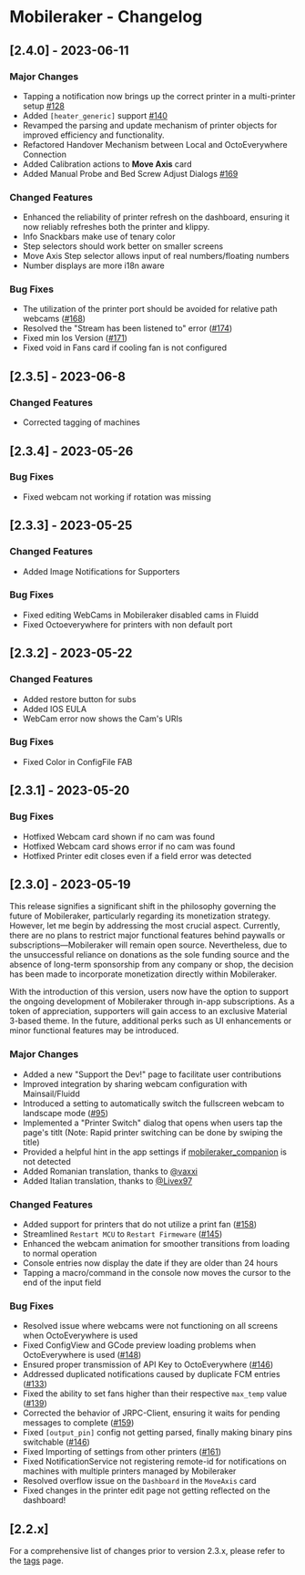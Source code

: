 # Mobileraker - Changelog

## [2.4.0] - 2023-06-11

### Major Changes

- Tapping a notification now brings up the correct printer in a multi-printer
  setup [#128](https://github.com/Clon1998/mobileraker/issues/128)
- Added `[heater_generic]` support [#140](https://github.com/Clon1998/mobileraker/issues/140)
- Revamped the parsing and update mechanism of printer objects for improved efficiency and functionality.
- Refactored Handover Mechanism between Local and OctoEverywhere Connection
- Added Calibration actions to **Move Axis** card
- Added Manual Probe and Bed Screw Adjust Dialogs [#169](https://github.com/Clon1998/mobileraker/issues/169)

### Changed Features

- Enhanced the reliability of printer refresh on the dashboard, ensuring it now reliably refreshes both the printer and
  klippy.
- Info Snackbars make use of tenary color
- Step selectors should work better on smaller screens
- Move Axis Step selector allows input of real numbers/floating numbers
- Number displays are more i18n aware
### Bug Fixes

- The utilization of the printer port should be avoided for relative path
  webcams ([#168](https://github.com/Clon1998/mobileraker/issues/168))
- Resolved the "Stream has been listened to" error ([#174](https://github.com/Clon1998/mobileraker/issues/174))
- Fixed min Ios Version ([#171](https://github.com/Clon1998/mobileraker/issues/171))
- Fixed void in Fans card if cooling fan is not configured
## [2.3.5] - 2023-06-8

### Changed Features

- Corrected tagging of machines

## [2.3.4] - 2023-05-26

### Bug Fixes

- Fixed webcam not working if rotation was missing

## [2.3.3] - 2023-05-25

### Changed Features

- Added Image Notifications for Supporters

### Bug Fixes

- Fixed editing WebCams in Mobileraker disabled cams in Fluidd
- Fixed Octoeverywhere for printers with non default port

## [2.3.2] - 2023-05-22

### Changed Features

- Added restore button for subs
- Added IOS EULA
- WebCam error now shows the Cam's URIs

### Bug Fixes

- Fixed Color in ConfigFile FAB

## [2.3.1] - 2023-05-20

### Bug Fixes

- Hotfixed Webcam card shown if no cam was found
- Hotfixed Webcam card shows error if no cam was found
- Hotfixed Printer edit closes even if a field error was detected

## [2.3.0] - 2023-05-19

This release signifies a significant shift in the philosophy governing the future of Mobileraker, particularly regarding its monetization strategy. However, let me begin by addressing the most crucial aspect. Currently, there are no plans to restrict major functional features behind paywalls or subscriptions—Mobileraker will remain open source. Nevertheless, due to the unsuccessful reliance on donations as the sole funding source and the absence of long-term sponsorship from any company or shop, the decision has been made to incorporate monetization directly within Mobileraker.

With the introduction of this version, users now have the option to support the ongoing development of Mobileraker through in-app subscriptions. As a token of appreciation, supporters will gain access to an exclusive Material 3-based theme. In the future, additional perks such as UI enhancements or minor functional features may be introduced.

### Major Changes

- Added a new "Support the Dev!" page to facilitate user contributions
- Improved integration by sharing webcam configuration with Mainsail/Fluidd
- Introduced a setting to automatically switch the fullscreen webcam to landscape mode ([#95](https://github.com/Clon1998/mobileraker/issues/95))
- Implemented a "Printer Switch" dialog that opens when users tap the page's titlt (Note: Rapid printer switching can be done by swiping the title)
- Provided a helpful hint in the app settings if [mobileraker_companion](https://github.com/Clon1998/mobileraker_companion) is not detected
- Added Romanian translation, thanks to [@vaxxi](https://github.com/vaxxi)
- Added Italian translation, thanks to [@Livex97](https://github.com/Livex97)

### Changed Features

- Added support for printers that do not utilize a print fan ([#158](https://github.com/Clon1998/mobileraker/issues/158))
- Streamlined `Restart MCU` to `Restart Firmeware` ([#145](https://github.com/Clon1998/mobileraker/issues/145))
- Enhanced the webcam animation for smoother transitions from loading to normal operation
- Console entries now display the date if they are older than 24 hours
- Tapping a macro/command in the console now moves the cursor to the end of the input field

### Bug Fixes

- Resolved issue where webcams were not functioning on all screens when OctoEverywhere is used
- Fixed ConfigView and GCode preview loading problems when OctoEverywhere is used ([#148](https://github.com/Clon1998/mobileraker/issues/148))
- Ensured proper transmission of API Key to OctoEverywhere ([#146](https://github.com/Clon1998/mobileraker/issues/146))
- Addressed duplicated notifications caused by duplicate FCM entries ([#133](https://github.com/Clon1998/mobileraker/issues/133))
- Fixed the ability to set fans higher than their respective `max_temp` value ([#139](https://github.com/Clon1998/mobileraker/issues/139))
- Corrected the behavior of JRPC-Client, ensuring it waits for pending messages to complete ([#159](https://github.com/Clon1998/mobileraker/issues/159))
- Fixed `[output_pin]` config not getting parsed, finally making binary pins switchable ([#146](https://github.com/Clon1998/mobileraker/issues/70))
-  Fixed Importing of settings from other printers ([#161](https://github.com/Clon1998/mobileraker/issues/161))
- Fixed NotificationService not registering remote-id for notifications on machines with multiple printers managed by Mobileraker
- Resolved overflow issue on the `Dashboard` in the `MoveAxis` card
- Fixed changes in the printer edit page not getting reflected on the dashboard!

## [2.2.x]

For a comprehensive list of changes prior to version 2.3.x, please refer to
the [tags](https://github.com/Clon1998/mobileraker/releases) page.
